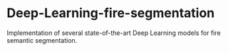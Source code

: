 # Deep-Learning-fire-segmentation
Implementation of several state-of-the-art Deep Learning models for fire semantic segmentation.

